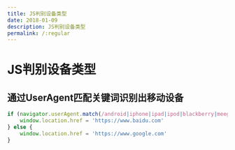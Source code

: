 ```yaml
---
title: JS判别设备类型
date: 2018-01-09
description: JS判别设备类型
permalink: /:regular
---
```


# JS判别设备类型

## 通过UserAgent匹配关键词识别出移动设备

```js
if (navigator.userAgent.match(/android|iphone|ipad|ipod|blackberry|meego|symbianos|windowsphone|ucbrowser/i)) {
    window.location.href = 'https://www.baidu.com'
} else {
    window.location.href = 'https://www.google.com'
}
```
